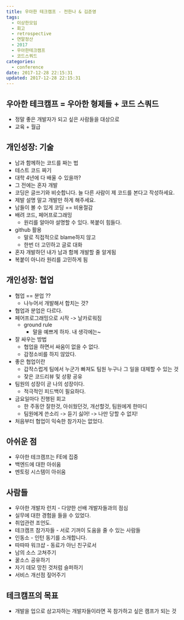 ```yaml
---
title: 우아한 테크캠프 - 전한나 & 김준영
tags:
  - 이상한모임
  - 회고
  - retrospective
  - 연말정산
  - 2017
  - 우아한테크캠프
  - 코드스쿼드
categories:
  - conference
date: 2017-12-28 22:15:31
updated: 2017-12-28 22:15:31
---
```

## 우아한 테크캠프 = 우아한 형제들 + 코드 스쿼드
* 정말 좋은 개발자가 되고 싶은 사람들을 대상으로
* 교육 + 월급

## 개인성장: 기술
* 남과 함께하는 코드를 짜는 법
* 테스트 코드 짜기
* 대학 4년에 다 배울 수 있을까?
* 그 전에는 혼자 개발
* 코딩은 글쓰기와 비슷합니다. 늘 다른 사람이 제 코드를 본다고 작성하세요.
* 제발 설명 말고 개발만 하게 해주세요.
* 남들이 볼 수 있게 코딩 == 비용절감
* 배려 코드, 페어프로그래밍
    * 원리를 알아야 설명할 수 있다. 복붙이 힘들다.
* github 활용
    * 말로 직접적으로 blame하지 않고
    * 한번 더 고민하고 글로 대화
* 혼자 개발하던 내가 남과 함께 개발할 줄 알게됨
* 복붙이 아니라 원리를 고민하게 됨

## 개인성장: 협업
* 협업 == 분업 ??
    * 나누어서 개발해서 합치는 것?
* 협업과 분업은 다르다.
* 페어프로그래밍으로 시작 -> 날카로워짐
    * ground rule
        * 말을 예쁘게 하자. 내 생각에는~
* 잘 싸우는 방법
    * 협업을 하면서 싸움이 없을 수 없다.
    * 감정소비를 하지 않았다.
* 좋은 협업이란
    * 갑작스럽게 팀에서 누군가 빠져도 팀원 누구나 그 일을 대체할 수 있는 것
    * 잦은 코드리뷰 및 상황 공유
* 팀원의 성장이 곧 나의 성장이다.
    * 적극적인 피드백이 필요하다.
* 금요일마다 진행된 회고
    * 한 주동안 잘한것, 아쉬웠던것, 개선할것, 팀원에게 한마디
    * 팀원에게 쓴소리 -> 듣기 싫어! -> 나만 당할 수 없지!
* 처음부터 협업이 익숙한 참가자는 없었다.

## 아쉬운 점
* 우아한 테크캠프는 FE에 집중
* 백엔드에 대한 아쉬움
* 멘토링 시스템이 아쉬움

## 사람들
* 우아한 개발자 런치 - 다양한 선배 개발자들과의 점심
* 실무에 대한 경험을 들을 수 있었다.
* 취업관련 조언도.
* 테크캠프 참가자들 - 서로 기꺼이 도움을 줄 수 있는 사람들
* 인동소 - 인턴 동기를 소개합니다.
* 따따따 워크샵 - 동료가 아닌 친구로서
* 남의 소스 고쳐주기
* 꿀소스 공유하기
* 자기 데모 망친 것처럼 슬퍼하기
* 서비스 개선점 짚어주기

## 테크캠프의 목표
* 개발을 업으로 삼고자하는 개발자들이라면 꼭 참가하고 싶은 캠프가 되는 것
